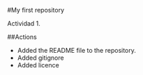 #My first repository

Actividad 1.

##Actions

- Added the README file to the repository.
- Added gitignore
- Added licence
